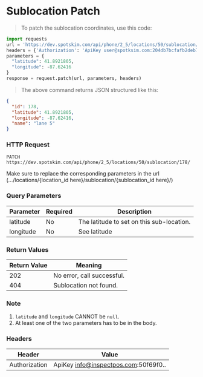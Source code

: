 # Sublocation Patch
> To patch the sublocation coordinates, use this code:

```python
import requests
url = 'https://dev.spotskim.com/api/phone/2_5/locations/50/sublocation/178/'
headers = {'Authorization': 'ApiKey user@spotksim.com:204db7bcfafb2deb7506b89eb3b9b715b09905c8'}
parameters = {
  "latitude": 41.8921805,
  "longitude": -87.62416
}
response = request.patch(url, parameters, headers)
```

> The above command returns JSON structured like this:

```json
{
  "id": 178,
  "latitude": 41.8921805,
  "longitude": -87.62416,
  "name": "lane 5"
}
```

### HTTP Request
`PATCH https://dev.spotskim.com/api/phone/2_5/locations/50/sublocation/178/`

<aside class="success">
Make sure to replace the corresponding parameters in the url (.../locations/{location_id here}/sublocation/{sublocation_id here}/)
</aside>


### Query Parameters
Parameter | Required | Description
--------- | -------- | -----------
latitude | No | The latitude to set on this sub-location.
longitude | No | See latitude

### Return Values
Return Value | Meaning
------------ | --------
202          | No error, call successful.
404          | Sublocation not found.

### Note
1. `latitude` and `longitude` CANNOT be `null`.
2. At least one of the two parameters has to be in the body.

### Headers
Header | Value
------ | -----
Authorization | ApiKey info@inspectpos.com:50f69f0..
